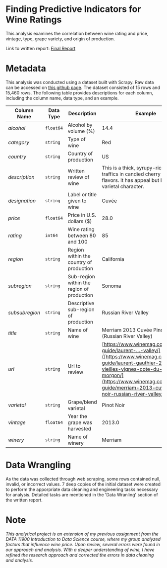 # Finding Predictive Indicators for Wine Ratings

This analysis examines the correlation between wine rating and price, vintage, type, grape variety, and origin of production.

Link to written report: [Final Report](https://docs.google.com/document/d/1vlsi-_8a91J8hdwO1TV4BhKhbJR-QMNDKa__CDiBx58/edit?usp=sharing)

# Metadata

This analysis was conducted using a dataset built with Scrapy. Raw data can be accessed on [this github page](https://github.com/activatedgeek/winemag-dataset?tab=readme-ov-file). The dataset consisted of 15 rows and 15,460 rows. The following table provides descriptions for each column, including the column name, data type, and an example.

| **Column Name** | **Data Type**  | **Description**  | **Example**  |
|---|---|---|---|
| _alcohol_  | `float64`  | Alcohol by volume (%) |  14.4 |
| _category_ | `string` | Type of wine  | Red  |
| _country_ | `string` | Country of production  | US |
| _description_  | `string` | Written review of wine  | This is a thick, syrupy-rich wine that traffics in candied cherry and oak flavors. It has appeal but lacks varietal character. |
| _designation_  | `string` | Label or title given to wine |  Cuvée  |
| _price_  | `float64` | Price in U.S. dollars ($)  | 28.0 |
| _rating_ | `int64`  | Wine rating between 80 and 100  | 85 |
| _region_  | `string`  | Region within the country of production  | California |
| _subregion_  | `string` | Sub-region within the region of production  | Sonoma  |
| _subsubregion_  | `string`  | Descriptive sub-region of production  | Russian River Valley  |
| _title_  | `string`  | Name of wine  | Merriam 2013 Cuvée Pinot Noir (Russian River Valley)  |
| _url_  | `string`  | Url to review  | [https://www.winemag.com/buying-guide/laurent-...-valley/]([https://www.winemag.com/buying-guide/laurent-gauthier-2016-vieilles-vignes-cote-du-py-morgon/](https://www.winemag.com/buying-guide/merriam-2013-cuvee-pinot-noir-russian-river-valley/)) |
| _varietal_ | `string`  |  Grape/blend varietal | Pinot Noir |
| _vintage_  | `float64`  | Year the grape was harvested  | 2013.0  |
| _winery_  | `string`  | Name of winery  | Merriam  |

# Data Wrangling

As the data was collected through web scraping, some rows contained null, invalid, or incorrect values. 7 deep copies of the initial dataset were created to perform the apporpriate data cleaning and engineering tasks necessary for analysis. Detailed tasks are mentioned in the 'Data Wranling' section of the written report.

# Note

_This analytical project is an extension of my previous assignment from the DATA 11900 Introduction to Data Science course, where my group analyzed factors that influence wine price. Upon review, several errors were found in our approach and analysis. With a deeper understanding of  wine, I have refined the research approach and corrected the errors in data cleaning and analysis._
